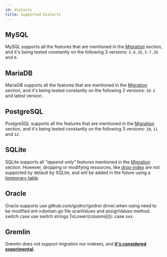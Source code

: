 ```yaml
---
id: dialects
title: Supported Dialects
---
```


## MySQL

MySQL supports all the features that are mentioned in the [Migration](migrate.md) section,
and it's being tested constantly on the following 3 versions: `5.6.35`, `5.7.26` and `8`. 

## MariaDB

MariaDB supports all the features that are mentioned in the [Migration](migrate.md) section,
and it's being tested constantly on the following 2 versions: `10.2` and latest version.

## PostgreSQL

PostgreSQL supports all the features that are mentioned in the [Migration](migrate.md) section,
and it's being tested constantly on the following 3 versions: `10`, `11` and `12`. 

## SQLite

SQLite supports all _"append-only"_ features mentioned in the [Migration](migrate.md) section. 
However, dropping or modifying resources, like [drop-index](migrate.md#drop-resources) are not
supported by default by SQLite, and will be added in the future using a [temporary table](https://www.sqlite.org/lang_altertable.html#otheralter).

## Oracle
Oracle supports use github.com/godror/godror driver,when using need to be modified ent->domain.go 
file scanValues and assignValues method. switch case use switch strings.ToLower(columns[i]): case xxx.

## Gremlin

Gremlin does not support migration nor indexes, and **<ins>it's considered experimental</ins>**.
